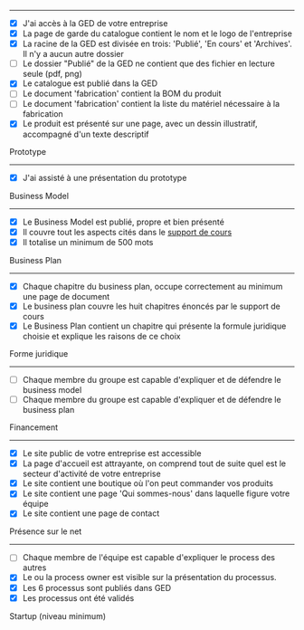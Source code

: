 <hr>

  - [X] J'ai accès à la GED de votre entreprise  
  - [x] La page de garde du catalogue contient le nom et le logo de l'entreprise  
  - [X] La racine de la GED est divisée en trois: 'Publié', 'En cours' et 'Archives'. Il n'y a aucun autre dossier   
  - [ ] Le dossier "Publié" de la GED ne contient que des fichier en lecture seule (pdf, png)
  - [x] Le catalogue est publié dans la GED  
  - [ ] Le document 'fabrication' contient la BOM du produit  
  - [ ] Le document 'fabrication' contient la liste du matériel nécessaire à la fabrication  
  - [x] Le produit est présenté sur une page, avec un dessin illustratif, accompagné d'un texte descriptif  

Prototype
<hr>


  - [X] J'ai assisté à une présentation du prototype   

Business Model
<hr>

  - [X] Le Business Model est publié, propre et bien présenté  
  - [x] Il couvre tout les aspects cités dans le [support de cours](https://github.com/ETML-INF/254-ProcessusMetier/blob/main/b-UnitesEnseignement/ECOE/S-254-PrincipesECOE.pdf)  
  - [x] Il totalise un minimum de 500 mots  

Business Plan
<hr>

  - [x] Chaque chapitre du business plan, occupe correctement au minimum une page de document  
  - [x] Le business plan couvre les huit chapitres énoncés par le support de cours  
  - [x] Le Business Plan contient un chapitre qui présente la formule juridique choisie et explique les raisons de ce choix  

Forme juridique
<hr>

  - [ ] Chaque membre du groupe est capable d'expliquer et de défendre le business model  
  - [ ] Chaque membre du groupe est capable d'expliquer et de défendre le business plan 

Financement
<hr>

  - [X] Le site public de votre entreprise est accessible  
  - [X] La page d'accueil est attrayante, on comprend tout de suite quel est le secteur d'activité de votre entreprise  
  - [X] Le site contient une boutique où l'on peut commander vos produits  
  - [x] Le site contient une page 'Qui sommes-nous' dans laquelle figure votre équipe  
  - [X] Le site contient une page de contact  

Présence sur le net 
<hr>

  - [ ] Chaque membre de l'équipe est capable d'expliquer le process des autres  
  - [x] Le ou la process owner est visible sur la présentation du processus.  
  - [x] Les 6 processus sont publiés dans GED  
  - [x] Les processus ont été validés  

Startup   (niveau minimum)
